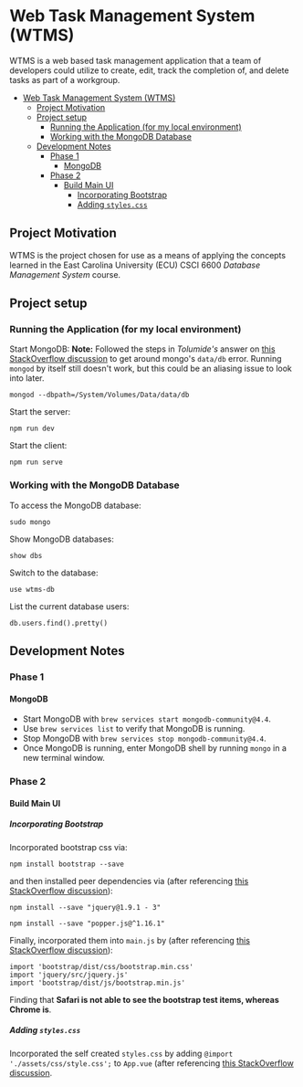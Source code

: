 # Web Task Management System (WTMS)
WTMS is a web based task management application that a team of developers could utilize to create, edit, track the completion of, and delete tasks as part of a workgroup. 

- [Web Task Management System (WTMS)](#web-task-management-system-wtms)
  - [Project Motivation](#project-motivation)
  - [Project setup](#project-setup)
    - [Running the Application (for my local environment)](#running-the-application-for-my-local-environment)
    - [Working with the MongoDB Database](#working-with-the-mongodb-database)
  - [Development Notes](#development-notes)
    - [Phase 1](#phase-1)
      - [MongoDB](#mongodb)
    - [Phase 2](#phase-2)
      - [Build Main UI](#build-main-ui)
        - [Incorporating Bootstrap](#incorporating-bootstrap)
        - [Adding `styles.css`](#adding-stylescss)

## Project Motivation
WTMS is the project chosen for use as a means of applying the concepts learned in the East Carolina University (ECU) CSCI 6600 *Database Management System* course.

## Project setup
### Running the Application (for my local environment)
Start MongoDB:
**Note:** Followed the steps in *Tolumide's* answer on [this StackOverflow discussion](https://stackoverflow.com/questions/58283257/mongodb-cant-find-data-directory-after-upgrading-to-mac-os-10-15-catalina) to get around mongo's `data/db` error.  Running `mongod` by itself still doesn't work, but this could be an aliasing issue to look into later.
```
mongod --dbpath=/System/Volumes/Data/data/db
```
Start the server:
```
npm run dev
```
Start the client:
```
npm run serve
```
### Working with the MongoDB Database
To access the MongoDB database:
```
sudo mongo
```
Show MongoDB databases:
```
show dbs
```
Switch to the database:
```
use wtms-db
```
List the current database users:
```
db.users.find().pretty()
```
## Development Notes
### Phase 1
#### MongoDB
* Start MongoDB with `brew services start mongodb-community@4.4`.
* Use `brew services list` to verify that MongoDB is running.
* Stop MongoDB with `brew services stop mongodb-community@4.4`.
* Once MongoDB is running, enter MongoDB shell by running `mongo` in a new terminal window.

### Phase 2
#### Build Main UI
##### Incorporating Bootstrap
Incorporated bootstrap css via:
```
npm install bootstrap --save
```
and then installed peer dependencies via (after referencing [this StackOverflow discussion](https://stackoverflow.com/questions/46053414/npm-warn-requires-a-peer-of-but-none-is-installed-you-must-install-peer)):
```
npm install --save "jquery@1.9.1 - 3"
```
```
npm install --save "popper.js@^1.16.1"
```
Finally, incorporated them into `main.js` by (after referencing [this StackOverflow discussion](https://stackoverflow.com/questions/42684661/adding-bootstrap-to-vue-cli-project)):
```
import 'bootstrap/dist/css/bootstrap.min.css'
import 'jquery/src/jquery.js'
import 'bootstrap/dist/js/bootstrap.min.js'
```
Finding that **Safari is not able to see the bootstrap test items, whereas Chrome is**.
##### Adding `styles.css`
Incorporated the self created `styles.css` by adding `@import './assets/css/style.css';` to `App.vue` (after referencing [this StackOverflow discussion](https://stackoverflow.com/questions/43784202/how-to-include-css-files-in-vue-2).
